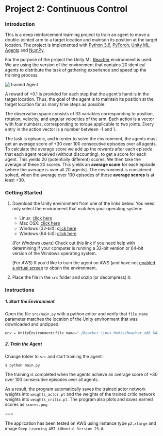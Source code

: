 [//]: # (Image References)

[image1]: https://user-images.githubusercontent.com/10624937/43851024-320ba930-9aff-11e8-8493-ee547c6af349.gif "Trained Agent"

# Project 2: Continuous Control

### Introduction

This is a deep reinforcement learning project to train an agent to 
move a double-jointed arm to a target location and
maintain its position at the target location.
The project is implemented with [Python 3.6](https://www.python.org/downloads/release/python-360/), [PyTorch](https://pytorch.org/), [Unity ML-Agents](https://github.com/Unity-Technologies/ml-agents/blob/master/docs/Installation.md) and [NumPy](http://www.numpy.org/).

For the purpose of the project the Unity ML [Reacher](https://github.com/Unity-Technologies/ml-agents/blob/master/docs/Learning-Environment-Examples.md#reacher) environment is used.
We are using the version of the environment that contains 20 identical agents to distribute the task of gathering experience
and speed up the training process.

![Trained Agent][image1]

A reward of +0.1 is provided for each step that the agent's hand is in the target location.
Thus, the goal of the agent is to maintain its position at the target location for as many time steps as possible.

The observation space consists of 33 variables corresponding to position, rotation, velocity, and angular velocities of the arm.
Each action is a vector with four numbers, corresponding to torque applicable to two joints.
Every entry in the action vector is a number between -1 and 1.

The task is episodic, and in order to solve the environment, the agents must get an average score of +30 over 100 consecutive episodes over all agents.
To calculate the average score we add up the rewards after each episode that each agent received (without discounting), to get a score for each agent. This yields 20 (potentially different) scores. We then take the average of these 20 scores.
This yields an **average score** for each episode (where the average is over all 20 agents).
The environment is considered solved, when the average over 100 episodes of those **average scores** is at least +30.

### Getting Started

1. Download the Unity environment from one of the links below.  You need only select the environment that matches your operating system:
    - Linux: [click here](https://s3-us-west-1.amazonaws.com/udacity-drlnd/P2/Reacher/one_agent/Reacher_Linux.zip)
    - Mac OSX: [click here](https://s3-us-west-1.amazonaws.com/udacity-drlnd/P2/Reacher/one_agent/Reacher.app.zip)
    - Windows (32-bit): c[lick here](https://s3-us-west-1.amazonaws.com/udacity-drlnd/P2/Reacher/one_agent/Reacher_Windows_x86.zip)
    - Windows (64-bit): [click here](https://s3-us-west-1.amazonaws.com/udacity-drlnd/P2/Reacher/one_agent/Reacher_Windows_x86_64.zip)

    (_For Windows users_) Check out [this link](https://support.microsoft.com/en-us/help/827218/how-to-determine-whether-a-computer-is-running-a-32-bit-version-or-64) if you need help with determining if your computer is running a 32-bit version or 64-bit version of the Windows operating system.

    (_For AWS_) If you'd like to train the agent on AWS (and have not [enabled a virtual screen](https://s3-us-west-1.amazonaws.com/udacity-drlnd/P2/Reacher/Reacher_Linux_NoVis.zip) to obtain the environment.

2. Place the file in the `src` folder and unzip (or decompress) it. 

### Instructions

##### 1. Start the Environment

Open the file `src/main.py` with a python editor and verify that
`file_name` parameter matches the location of the Unity environment that was downloaded and unzipped:
```python
env = UnityEnvironment(file_name="./Reacher_Linux_NoVis/Reacher.x86_64")
```

##### 2. Train the Agent
Change folder to `src` and start training the agent:
```sh
$ python main.py
```
The training is completed when the agents achieve an average score of +30 over 100 consecutive episodes over all agents.

As a result, the program automatically saves the trained actor network weights into `weights_actor.pt` and 
the weights of the trained critic network weights into `weights_critic.pt`.
The program also plots and saves earned scores as `scores.png`.

===

The application has been tested on AWS using instance type `p2.xlarge` and image `Deep Learning AMI (Ubuntu) Version 23.0`.
